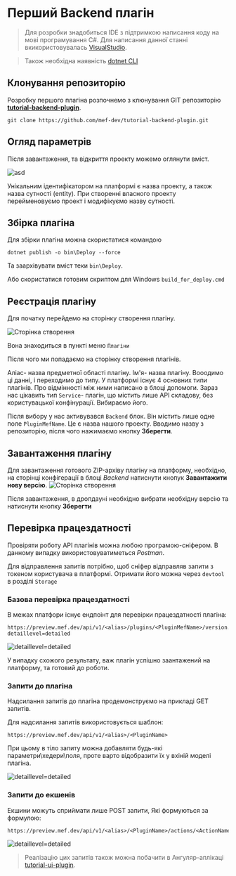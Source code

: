 


# Перший Backend плагін

> Для розробки знадобиться  IDE з підтримкою написання коду на мові програмування C#. Для написання данної станні вкикористовувалась [VisualStudio](https://visualstudio.microsoft.com/vs/).

> Також необхідна наявність [dotnet CLI](https://docs.microsoft.com/ru-ru/dotnet/core/tools/dotnet)

## Клонування репозиторію

Розробку першого плагіна розпочнемо з клюнування GIT репозиторію **[  
tutorial-backend-plugin](https://github.com/mef-dev/tutorial-backend-plugin)**.
```
git clone https://github.com/mef-dev/tutorial-backend-plugin.git
```

## Огляд параметрів

Після завантаження, та відкриття проекту можемо оглянути вміст.

![asd](https://i.postimg.cc/hj2chY1W/1.png)

Унікальним ідентифікатором на платформі є назва проекту, а також назва сутності (entity). При створенні власного проекту перейменовуємо проект і модифікуємо назву сутності.

## Збірка плагіна

Для збірки плагіна можна скористатися командою
```
dotnet publish -o bin\Deploy --force
```
Та заархівувати вміст теки `bin\Deploy`. 

Або скористатися готовим скриптом для Windows `build_for_deploy.cmd`

##  Реєстрація плагіну

Для початку перейдемо на сторінку створення плагіну. 

![Cторінкa створення](https://i.postimg.cc/bY2Lg99R/1.png)

Вона знаходиться в пункті меню `Плагіни` 

Після чого ми попадаємо на сторінку створення плагінів. 

Аліас- назва предметної області плагіну. Ім'я- назва плагіну. Вооодимо ці данні, і переходимо до типу. У платформі існує 4 основних типи плагінів. Про відмінності між ними написано в блоці допомоги. Зараз нас цікавить тип `Service`- плагін, що містить лише API складову, без користувацької конфінурації. Вибираємо його.

 Після вибору у нас активувався `Backend` блок. Він містить лише одне поле `PluginMefName`. Це є назва нашого проекту. Вводимо назву з репозиторію, після чого нажимаємо кнопку **Зберегти**.
 
##  Завантаження плагіну

Для завантаження готового ZIP-архіву плагіну на платформу, необхідно, на сторінці конфігерації в блоці *Backend* натиснути кнопук **Завантажити нову версію**.
 ![Cторінкa створення](https://i.postimg.cc/PrgDfqj0/2.png)

Після завантаження, в дропдауні необхідно вибрати необхідну версію та натиснути кнопку **Зберегти**
 
##  Перевірка працездатності

Провіряти роботу API плагінів можна любою програмою-сніфером. В данному випадку використовуватиметься *Postman*.

Для відправлення запитів потрібно, щоб сніфер відправляв запити з токеном користувача в платформі. Отримати його можна через `devtool` в розділі `Storage`

### Базова перевірка працездатності
В межах платфори іcнує ендпоінт для перевірки працездатності плагіна:
```
https://preview.mef.dev/api/v1/<alias>/plugins/<PluginMefName>/version.json?detaillevel=detailed
```

![detaillevel=detailed](https://i.postimg.cc/gjBFvJdW/3.png)

У випадку схожого результату, важ плагін успішно заантажений на платформу, та готовий до роботи.

### Запити до плагіна 
Надсилання запитів до плагіна продемонструємо на прикладі GET запитів.

Для надсилання запитів використовується шаблон:
```
https://preview.mef.dev/api/v1/<alias>/<PluginName>
```
При цьому в тіло запиту можна добавляти будь-які параметри\хедери\поля, проте варто відобразити їх у вхіній моделі плагіна.
 
![detaillevel=detailed](https://i.postimg.cc/DwQhN7Pq/4.png)

### Запити до екшенів

Екшини  можуть сприймати лише POST запити, Які формуються за формулою:
```
https://preview.mef.dev/api/v1/<alias>/<PluginName>/actions/<ActionName>.json
```
![detaillevel=detailed](https://i.postimg.cc/2yC9VfZf/5.png)

> Реалізацію цих запитів також можна побачити в Ангуляр-аплікаці [tutorial-ui-plugin](https://github.com/mef-dev/tutorial-ui-plugin).